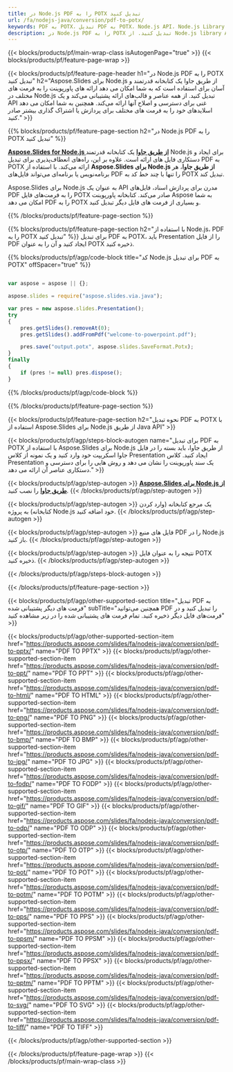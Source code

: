 ```yaml
---
title: در Node.js PDF را به POTX تبدیل کنید
url: /fa/nodejs-java/conversion/pdf-to-potx/
keywords: PDF به POTX، تبدیل PDF به POTX، Node.js API، Node.js Library، PDF، POTX
description: در Node.js PDF را به POTX تبدیل کنید. از Node.js library API برای تبدیل فایل‌های PDF به POTX استفاده کنید.
---
```


{{< blocks/products/pf/main-wrap-class isAutogenPage="true" >}}
{{< blocks/products/pf/feature-page-wrap >}}

{{< blocks/products/pf/feature-page-header h1="در Node.js PDF را به POTX تبدیل کنید" h2="Aspose.Slides برای Node.js از طریق جاوا یک کتابخانه قدرتمند و آسان برای استفاده است که به شما امکان می دهد ارائه های پاورپوینت را به فرمت های مختلف در Node.js تبدیل کنید. از همه عناصر و قالب‌های ارائه پشتیبانی می‌کند و یک API غنی برای دسترسی و اصلاح آنها ارائه می‌کند. همچنین به شما امکان می دهد اسلایدهای خود را به فرمت های مختلف برای پردازش یا اشتراک گذاری بیشتر صادر کنید." >}}

{{% blocks/products/pf/feature-page-section h2="در Node.js PDF را به POTX تبدیل کنید" %}}

[**Aspose.Slides for Node.js از طریق جاوا**](https://products.aspose.com/slides/fa/nodejs-java/) یک کتابخانه قدرتمند Node.js برای ایجاد و دستکاری فایل های ارائه است. علاوه بر این، راه‌های انعطاف‌پذیری برای تبدیل PDF به POTX ارائه می‌کند. با استفاده از **Aspose.Slides برای Node.js از طریق جاوا**، هر برنامه‌نویس یا برنامه‌ای می‌تواند فایل‌های PDF را تنها با چند خط کد به POTX تبدیل کند.

Aspose.Slides برای Node.js به عنوان یک API مدرن برای پردازش اسناد، فایل‌های PDF را به فرمت‌های فایل POTX صادر می‌کند. کتابخانه پاورپوینت Aspose به شما امکان می دهد PDF را به POTX و بسیاری از فرمت های فایل دیگر تبدیل کنید.

{{% /blocks/products/pf/feature-page-section %}}

{{% blocks/products/pf/feature-page-section  h2="با استفاده از Node.js، PDF را به POTX تبدیل کنید" %}}
برای تبدیل PDF به POTX، باید Presentation را از فایل PDF ایجاد کنید و آن را به عنوان POTX ذخیره کنید.

{{% blocks/products/pf/agp/code-block title="کد Node.js برای تبدیل PDF به POTX" offSpacer="true" %}}

```javascript

var aspose = aspose || {};

aspose.slides = require("aspose.slides.via.java");

var pres = new aspose.slides.Presentation();
try
{
    pres.getSlides().removeAt(0);
    pres.getSlides().addFromPdf("welcome-to-powerpoint.pdf");

    pres.save("output.potx", aspose.slides.SaveFormat.Potx);
}
finally
{
    if (pres != null) pres.dispose();
} 

```


{{% /blocks/products/pf/agp/code-block %}}

{{% /blocks/products/pf/feature-page-section %}}

{{< blocks/products/pf/feature-page-section  h2="نحوه تبدیل PDF به POTX با استفاده از Aspose.Slides برای Node.js از طریق Java API" >}}

{{< blocks/products/pf/agp/steps-block-autogen name="برای تبدیل PDF به POTX با استفاده از Aspose.Slides برای Node.js از طریق جاوا، باید بسته را در فایل جاوا اسکریپت خود وارد کنید و یک نمونه از کلاس Presentation ایجاد کنید. کلاس Presentation یک سند پاورپوینت را نشان می دهد و روش هایی را برای دسترسی و دستکاری عناصر آن ارائه می دهد." >}}

{{< blocks/products/pf/agp/step-autogen >}}
[**Aspose.Slides برای Node.js از طریق جاوا**](https://products.aspose.com/slides/fa/nodejs-java/) را نصب کنید.
{{< /blocks/products/pf/agp/step-autogen >}}

{{< blocks/products/pf/agp/step-autogen >}}
یک مرجع کتابخانه (وارد کردن کتابخانه) به پروژه Node.js خود اضافه کنید.
{{< /blocks/products/pf/agp/step-autogen >}}

{{< blocks/products/pf/agp/step-autogen >}}
فایل های منبع PDF را در Node.js باز کنید.
{{< /blocks/products/pf/agp/step-autogen >}}

{{< blocks/products/pf/agp/step-autogen >}}
نتیجه را به عنوان فایل POTX ذخیره کنید.
{{< /blocks/products/pf/agp/step-autogen >}}

{{< /blocks/products/pf/agp/steps-block-autogen >}}

{{< /blocks/products/pf/feature-page-section >}}

{{< blocks/products/pf/agp/other-supported-section title="تبدیل PDF به فرمت های دیگر پشتیبانی شده" subTitle="همچنین می‌توانید PDF را تبدیل کنید و در فرمت‌های فایل دیگر ذخیره کنید. تمام فرمت های پشتیبانی شده را در زیر مشاهده کنید" >}}

{{< blocks/products/pf/agp/other-supported-section-item href="https://products.aspose.com/slides/fa/nodejs-java/conversion/pdf-to-pptx/" name="PDF TO PPTX" >}}
{{< blocks/products/pf/agp/other-supported-section-item href="https://products.aspose.com/slides/fa/nodejs-java/conversion/pdf-to-ppt/" name="PDF TO PPT" >}}
{{< blocks/products/pf/agp/other-supported-section-item href="https://products.aspose.com/slides/fa/nodejs-java/conversion/pdf-to-html/" name="PDF TO HTML" >}}
{{< blocks/products/pf/agp/other-supported-section-item href="https://products.aspose.com/slides/fa/nodejs-java/conversion/pdf-to-png/" name="PDF TO PNG" >}}
{{< blocks/products/pf/agp/other-supported-section-item href="https://products.aspose.com/slides/fa/nodejs-java/conversion/pdf-to-bmp/" name="PDF TO BMP" >}}
{{< blocks/products/pf/agp/other-supported-section-item href="https://products.aspose.com/slides/fa/nodejs-java/conversion/pdf-to-jpg/" name="PDF TO JPG" >}}
{{< blocks/products/pf/agp/other-supported-section-item href="https://products.aspose.com/slides/fa/nodejs-java/conversion/pdf-to-fodp/" name="PDF TO FODP" >}}
{{< blocks/products/pf/agp/other-supported-section-item href="https://products.aspose.com/slides/fa/nodejs-java/conversion/pdf-to-gif/" name="PDF TO GIF" >}}
{{< blocks/products/pf/agp/other-supported-section-item href="https://products.aspose.com/slides/fa/nodejs-java/conversion/pdf-to-odp/" name="PDF TO ODP" >}}
{{< blocks/products/pf/agp/other-supported-section-item href="https://products.aspose.com/slides/fa/nodejs-java/conversion/pdf-to-otp/" name="PDF TO OTP" >}}
{{< blocks/products/pf/agp/other-supported-section-item href="https://products.aspose.com/slides/fa/nodejs-java/conversion/pdf-to-pot/" name="PDF TO POT" >}}
{{< blocks/products/pf/agp/other-supported-section-item href="https://products.aspose.com/slides/fa/nodejs-java/conversion/pdf-to-potm/" name="PDF TO POTM" >}}
{{< blocks/products/pf/agp/other-supported-section-item href="https://products.aspose.com/slides/fa/nodejs-java/conversion/pdf-to-pps/" name="PDF TO PPS" >}}
{{< blocks/products/pf/agp/other-supported-section-item href="https://products.aspose.com/slides/fa/nodejs-java/conversion/pdf-to-ppsm/" name="PDF TO PPSM" >}}
{{< blocks/products/pf/agp/other-supported-section-item href="https://products.aspose.com/slides/fa/nodejs-java/conversion/pdf-to-ppsx/" name="PDF TO PPSX" >}}
{{< blocks/products/pf/agp/other-supported-section-item href="https://products.aspose.com/slides/fa/nodejs-java/conversion/pdf-to-pptm/" name="PDF TO PPTM" >}}
{{< blocks/products/pf/agp/other-supported-section-item href="https://products.aspose.com/slides/fa/nodejs-java/conversion/pdf-to-svg/" name="PDF TO SVG" >}}
{{< blocks/products/pf/agp/other-supported-section-item href="https://products.aspose.com/slides/fa/nodejs-java/conversion/pdf-to-tiff/" name="PDF TO TIFF" >}}


{{< /blocks/products/pf/agp/other-supported-section >}}

{{< /blocks/products/pf/feature-page-wrap >}}
{{< /blocks/products/pf/main-wrap-class >}}